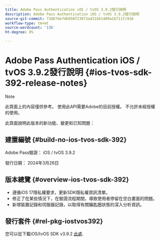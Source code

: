 ```yaml
---
title: Adobe Pass Authentication iOS / tvOS 3.9.2發行說明
description: Adobe Pass Authentication iOS / tvOS 3.9.2發行說明
source-git-commit: 73d87de7db950f23973ad31b61409a1b711fc916
workflow-type: tm+mt
source-wordcount: '136'
ht-degree: 0%

---
```


# Adobe Pass Authentication iOS / tvOS 3.9.2發行說明 {#ios-tvos-sdk-392-release-notes}

>[!NOTE]
>
>此頁面上的內容僅供參考。 使用此API需要Adobe的目前授權。 不允許未經授權的使用。

此頁面說明此版本的新功能、變更和已知問題：

## 建置編號 {#build-no-ios-tvos-sdk-392}

Adobe Pass驗證： iOS / tvOS 3.9.2

發行日期： 2024年3月26日


## 版本總覽 {#overview-ios-tvos-sdk-392}

* 遵循iOS 17隱私權要求，更新SDK隱私權資訊清單。
* 修正了在某些情況下，在驗證流程期間，導致使用者停留在空白畫面的問題。
* 新增裝置記錄和伺服器記錄，以取得有關鑰匙圈狀態的深入分析資訊。


## 發行套件 {#rel-pkg-iostvos392}

您可以從下載iOS/tvOS SDK v3.9.2 [此處](https://tve.zendesk.com/hc/en-us/articles/204963209-iOS-tvOS-Native-AccessEnabler-Library).
